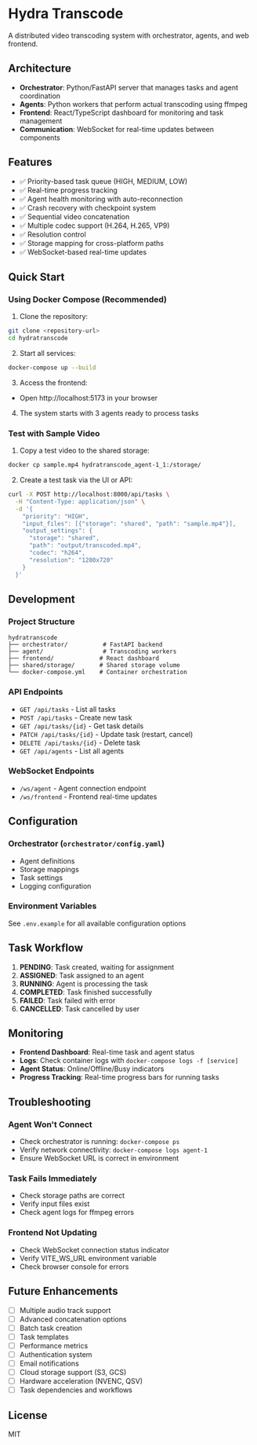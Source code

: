 # Hydra Transcode

A distributed video transcoding system with orchestrator, agents, and web frontend.

## Architecture

- **Orchestrator**: Python/FastAPI server that manages tasks and agent coordination
- **Agents**: Python workers that perform actual transcoding using ffmpeg
- **Frontend**: React/TypeScript dashboard for monitoring and task management
- **Communication**: WebSocket for real-time updates between components

## Features

- ✅ Priority-based task queue (HIGH, MEDIUM, LOW)
- ✅ Real-time progress tracking
- ✅ Agent health monitoring with auto-reconnection
- ✅ Crash recovery with checkpoint system
- ✅ Sequential video concatenation
- ✅ Multiple codec support (H.264, H.265, VP9)
- ✅ Resolution control
- ✅ Storage mapping for cross-platform paths
- ✅ WebSocket-based real-time updates

## Quick Start

### Using Docker Compose (Recommended)

1. Clone the repository:
```bash
git clone <repository-url>
cd hydratranscode
```

2. Start all services:
```bash
docker-compose up --build
```

3. Access the frontend:
- Open http://localhost:5173 in your browser

4. The system starts with 3 agents ready to process tasks

### Test with Sample Video

1. Copy a test video to the shared storage:
```bash
docker cp sample.mp4 hydratranscode_agent-1_1:/storage/
```

2. Create a test task via the UI or API:
```bash
curl -X POST http://localhost:8000/api/tasks \
  -H "Content-Type: application/json" \
  -d '{
    "priority": "HIGH",
    "input_files": [{"storage": "shared", "path": "sample.mp4"}],
    "output_settings": {
      "storage": "shared",
      "path": "output/transcoded.mp4",
      "codec": "h264",
      "resolution": "1280x720"
    }
  }'
```

## Development

### Project Structure
```
hydratranscode
├── orchestrator/          # FastAPI backend
├── agent/                 # Transcoding workers
├── frontend/             # React dashboard
├── shared/storage/       # Shared storage volume
└── docker-compose.yml    # Container orchestration
```

### API Endpoints

- `GET /api/tasks` - List all tasks
- `POST /api/tasks` - Create new task
- `GET /api/tasks/{id}` - Get task details
- `PATCH /api/tasks/{id}` - Update task (restart, cancel)
- `DELETE /api/tasks/{id}` - Delete task
- `GET /api/agents` - List all agents

### WebSocket Endpoints

- `/ws/agent` - Agent connection endpoint
- `/ws/frontend` - Frontend real-time updates

## Configuration

### Orchestrator (`orchestrator/config.yaml`)
- Agent definitions
- Storage mappings
- Task settings
- Logging configuration

### Environment Variables
See `.env.example` for all available configuration options

## Task Workflow

1. **PENDING**: Task created, waiting for assignment
2. **ASSIGNED**: Task assigned to an agent
3. **RUNNING**: Agent is processing the task
4. **COMPLETED**: Task finished successfully
5. **FAILED**: Task failed with error
6. **CANCELLED**: Task cancelled by user

## Monitoring

- **Frontend Dashboard**: Real-time task and agent status
- **Logs**: Check container logs with `docker-compose logs -f [service]`
- **Agent Status**: Online/Offline/Busy indicators
- **Progress Tracking**: Real-time progress bars for running tasks

## Troubleshooting

### Agent Won't Connect
- Check orchestrator is running: `docker-compose ps`
- Verify network connectivity: `docker-compose logs agent-1`
- Ensure WebSocket URL is correct in environment

### Task Fails Immediately
- Check storage paths are correct
- Verify input files exist
- Check agent logs for ffmpeg errors

### Frontend Not Updating
- Check WebSocket connection status indicator
- Verify VITE_WS_URL environment variable
- Check browser console for errors

## Future Enhancements

- [ ] Multiple audio track support
- [ ] Advanced concatenation options
- [ ] Batch task creation
- [ ] Task templates
- [ ] Performance metrics
- [ ] Authentication system
- [ ] Email notifications
- [ ] Cloud storage support (S3, GCS)
- [ ] Hardware acceleration (NVENC, QSV)
- [ ] Task dependencies and workflows

## License

MIT